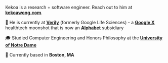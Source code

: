 Kekoa is a research + software engineer. Reach out to him at **[kekoawong.com](https://kekoawong.com/?contact=true)**.

💼  He is currently at **[Verily](https://en.wikipedia.org/wiki/Verily)** (formerly Google Life Sciences) - a **[Google X](https://en.wikipedia.org/wiki/X_Development)** healthtech moonshot that is now an **[Alphabet](https://en.wikipedia.org/wiki/Alphabet_Inc.)** subsidiary

🎓  Studied Computer Engineering and Honors Philosophy at the **[University of Notre Dame](https://www.nd.edu/)**

📍  Currently based in **Boston, MA**


